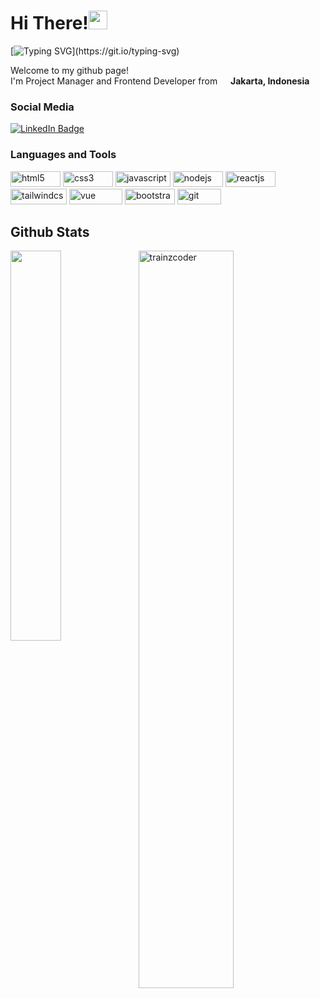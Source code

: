<h1>Hi There!<img src = "https://raw.githubusercontent.com/MartinHeinz/MartinHeinz/master/wave.gif" width = 30px></h1>

[![Typing SVG](https://readme-typing-svg.herokuapp.com?font=Poppins&color=blue&vCenter=true&lines=Software+Engineer+💻;Up+and+Coming+AI+Developer+📊;UI+UX+Enthusiast;)](https://git.io/typing-svg)

<p>Welcome to my github page! </br> I'm Project Manager and Frontend Developer from <img src="https://img.icons8.com/color/50/000000/indonesia.png" width="13"/> <b>Jakarta, Indonesia</b></p>


<h3>Social Media </h3>
<div>
    <a href="https://www.linkedin.com/in/arya-prawira-p-870a68205/">
    <img src="https://img.shields.io/badge/LinkedIn-0072b1?style=for-the-badge&logo=linkedin&logoColor=white" alt="LinkedIn Badge"/>
  </a>
</div>

<h3>Languages and Tools</h3>
<div>
  <img src="https://img.shields.io/badge/HTML5-E34F26?style=for-the-badge&logo=html5&logoColor=white" width="80px" height="25px" alt="html5">
  <img src="https://img.shields.io/badge/CSS3-1572B6?style=for-the-badge&logo=css3&logoColor=white" width="80px" height="25px" alt="css3">
  <img src="https://img.shields.io/badge/JavaScript-F7DF1E?style=for-the-badge&logo=JavaScript&logoColor=white" width="88px" height="25px" alt="javascript">
  <img src="https://img.shields.io/badge/Node.js-43853D?style=for-the-badge&logo=node.js&logoColor=white" width="80px" height="25px" alt="nodejs">
  <img src="https://img.shields.io/badge/React-20232A?style=for-the-badge&logo=react&logoColor=61DAFB" width="80px" height="25px" alt="reactjs">
  <img src="https://img.shields.io/badge/Tailwind_CSS-38B2AC?style=for-the-badge&logo=tailwind-css&logoColor=white" width="90px" height="25px" alt="tailwindcss">
   <img src="https://img.shields.io/badge/vuejs-%2335495e.svg?style=for-the-badge&logo=vuedotjs&logoColor=%234FC08D" width="85px" height="25px" alt="vue">
  <img src="https://img.shields.io/badge/Bootstrap-563D7C?style=for-the-badge&logo=bootstrap&logoColor=white" width="80px" height="25px" alt="bootstrap">
  <img src="https://img.shields.io/badge/GIT-E44C30?style=for-the-badge&logo=git&logoColor=white" width="70px" height="25px" alt="git">
</div>

<h2> Github Stats </h2> 
<a href="https://github.com/trainzcoder/github-readme-stats"><img align="left" width="40%" src="https://github-readme-stats.vercel.app/api/top-langs/?username=trainzcoder&layout=compact&theme=tokyonight" /></a>
<img width="55%" src="https://github-readme-streak-stats.herokuapp.com/?user=trainzcoder&theme=tokyonight" alt="trainzcoder" />
<br/>

